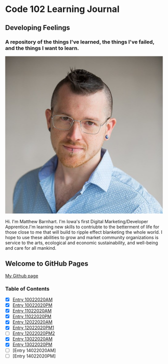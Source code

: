 # Code 102 Learning Journal
## Developing Feelings
### A repository of the things I've learned, the things I've failed, and the things I want to learn.

![Matthew Barnhart](/images/resume-img.jpg)

Hi. I'm Matthew Barnhart. I'm Iowa's first Digital Marketing/Developer Apprentice.I'm learning new skills to contriubte to the betterment of life for those close to me that will build to ripple effect blanketing the whole world. I hope to use these abilities to grow and market community organizations is service to the arts, ecological and economic sustainability, and well-being and care for all mankind.

## Welcome to GitHub Pages

[My Github page](https://mcbarnhart.github.io/)

### Table of Contents
- [x] [Entry 10022020AM](lj10022020.md)
- [x] [Entry 10022020PM](lj10022020PM.md)
- [x] [Entry 11022020AM](lj11022020AM.md)
- [x] [Entry 11022020PM](lj11022020PM.txt)
- [x] [Entry 12022020AM](lj12022020AM.md)
- [x] [Entry 12022020PM1](lj12022020PM1.md)
- [ ] [Entry 12022020PM2](lj12022020PM2.md)
- [x] [Entry 13022020AM](lj13022020AM.md)
- [x] [Entry 13022020PM](lj13022020PM.md)
- [ ] [Entry 14022020AM]
- [ ] [Entry 14022020PM]
